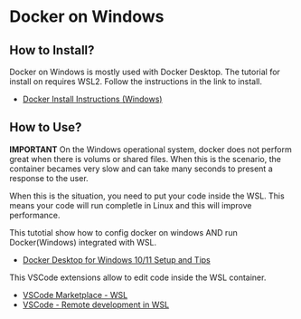 # Docker on Windows

## How to Install?
Docker on Windows is mostly used with Docker Desktop. The tutorial for install on requires WSL2.
Follow the instructions in the link to install.
- [Docker Install Instructions (Windows)](https://docs.docker.com/desktop/setup/install/windows-install/)

## How to Use?
**IMPORTANT**
On the Windows operational system, docker does not perform great when there is volums or shared files. When this is the scenario, the container becames very slow and can take many seconds to present a response to the user.

When this is the situation, you need to put your code inside the WSL. This means your code will run completle in Linux and this will improve performance.

This tutotial show how to config docker on windows AND run Docker(Windows) integrated with WSL.
- [Docker Desktop for Windows 10/11 Setup and Tips](https://www.youtube.com/watch?v=rATNU0Fr8zs)

This VSCode extensions allow to edit code inside the WSL container.
- [VSCode Marketplace - WSL](https://marketplace.visualstudio.com/items?itemName=ms-vscode-remote.remote-wsl)
- [VSCode - Remote development in WSL](https://code.visualstudio.com/docs/remote/wsl-tutorial)
